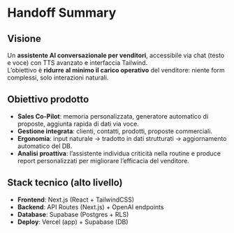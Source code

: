 # Handoff Summary

## Visione
Un **assistente AI conversazionale per venditori**, accessibile via chat (testo e voce) con TTS avanzato e interfaccia Tailwind.  
L’obiettivo è **ridurre al minimo il carico operativo** del venditore: niente form complessi, solo interazioni naturali.

## Obiettivo prodotto
- **Sales Co-Pilot**: memoria personalizzata, generatore automatico di proposte, aggiunta rapida di dati via voce.  
- **Gestione integrata**: clienti, contatti, prodotti, proposte commerciali.  
- **Ergonomia**: input naturale → tradotto in dati strutturati → aggiornamento automatico del DB.  
- **Analisi proattiva**: l’assistente individua criticità nella routine e produce report personalizzati per migliorare l’efficacia del venditore.

## Stack tecnico (alto livello)
- **Frontend**: Next.js (React + TailwindCSS)  
- **Backend**: API Routes (Next.js) + OpenAI endpoints  
- **Database**: Supabase (Postgres + RLS)  
- **Deploy**: Vercel (app) + Supabase (DB)  
